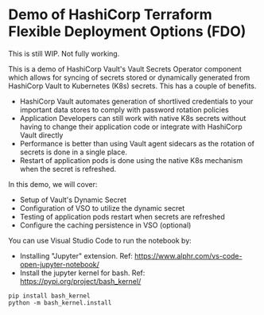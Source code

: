 # Demo of HashiCorp Terraform Flexible Deployment Options (FDO)

This is still WIP.  Not fully working.

This is a demo of HashiCorp Vault's Vault Secrets Operator component which allows for syncing of secrets stored or dynamically generated from HashiCorp Vault to Kubernetes (K8s) secrets.  This has a couple of benefits.
- HashiCorp Vault automates generation of shortlived credentials to your important data stores to comply with password rotation policies
- Application Developers can still work with native K8s secrets without having to change their application code or integrate with HashiCorp Vault directly
- Performance is better than using Vault agent sidecars as the rotation of secrets is done in a single place.
- Restart of application pods is done using the native K8s mechanism when the secret is refreshed.

In this demo, we will cover:
- Setup of Vault's Dynamic Secret
- Configuration of VSO to utilize the dynamic secret
- Testing of application pods restart when secrets are refreshed
- Configure the caching persistence in VSO (optional)


You can use Visual Studio Code to run the notebook by:
- Installing "Jupyter" extension. Ref: https://www.alphr.com/vs-code-open-jupyter-notebook/
- Install the jupyter kernel for bash. Ref: https://pypi.org/project/bash_kernel/
```shell
pip install bash_kernel
python -m bash_kernel.install
```
